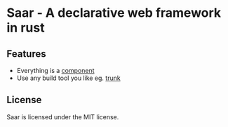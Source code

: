 # Saar - A declarative web framework in rust


## Features
- Everything is a [component](#component)
- Use any build tool you like eg. [trunk](https://trunkrs.dev/)


## License
Saar is licensed under the MIT license.



